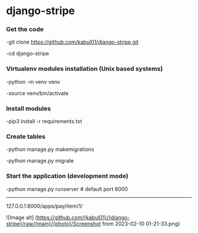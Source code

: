 # django-stripe

### Get the code
-git clone https://github.com/kabul01/django-stripe.git

-cd django-stripe


### Virtualenv modules installation (Unix based systems)
-python -m venv venv

-source venv/bin/activate


### Install modules
-pip3 install -r requirements.txt


### Create tables
-python manage.py makemigrations

-python manage.py migrate


### Start the application (development mode)
-python manage.py runserver # default port 8000



____________________________________________________________________________
127.0.0.1:8000/apps/pay/item/1/




![Image alt]
(https://github.com/{kabul01}/{django-stripe}/raw/{main}/{photo}/Screenshot from 2023-02-10 01-21-33.png)




